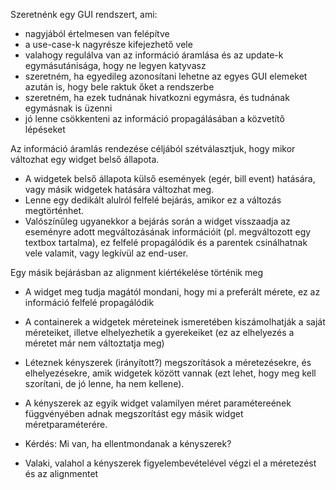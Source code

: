Szeretnénk egy GUI rendszert, ami:
- nagyjából értelmesen van felépítve
- a use-case-k nagyrésze kifejezhető vele
- valahogy regulálva van az információ áramlása és az update-k egymásutánisága, hogy ne legyen katyvasz
- szeretném, ha egyedileg azonosítani lehetne az egyes GUI elemeket azután is, hogy bele raktuk őket a rendszerbe
- szeretném, ha ezek tudnának hivatkozni egymásra, és tudnának egymásnak is üzenni
- jó lenne csökkenteni az információ propagálásában a közvetítő lépéseket

Az információ áramlás rendezése céljából szétválasztjuk, hogy mikor változhat egy widget belső állapota.

* A widgetek belső állapota külső események (egér, bill event) hatására, vagy másik widgetek hatására változhat meg.
* Lenne egy dedikált alulról felfelé bejárás, amikor ez a változás megtörténhet.
* Valószínűleg ugyanekkor a bejárás során a widget visszaadja az eseményre adott megváltozásának információit (pl. megváltozott egy textbox tartalma), ez felfelé propagálódik és a parentek csinálhatnak vele valamit, vagy legkívül az end-user.

Egy másik bejárásban az alignment kiértékelése történik meg
* A widget meg tudja magától mondani, hogy mi a preferált mérete, ez az információ felfelé propagálódik 
* A containerek a widgetek méreteinek ismeretében kiszámolhatják a saját méreteiket, illetve elhelyezhetik a gyerekeiket (ez az elhelyezés a méretet már nem változtatja meg)

* Léteznek kényszerek (irányított?) megszorítások a méretezésekre, és elhelyezésekre, amik widgetek között vannak (ezt lehet, hogy meg kell szorítani, de jó lenne, ha nem kellene).
* A kényszerek az egyik widget valamilyen méret paramétereének függvényében adnak megszorítást egy másik widget méretparaméterére.
* Kérdés: Mi van, ha ellentmondanak a kényszerek?
* Valaki, valahol a kényszerek figyelembevételével végzi el a méretezést és az alignmentet

